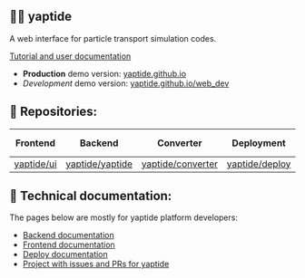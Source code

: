 ## 🙋‍♀️ yaptide

A web interface for particle transport simulation codes.

[Tutorial and user documentation](https://yaptide.github.io/docs/)

  * **Production** demo version: [yaptide.github.io](https://yaptide.github.io/)
  * *Development* demo version: [yaptide.github.io/web_dev](https://yaptide.github.io/web_dev/)


## 🍿 Repositories:

| Frontend | Backend | Converter | Deployment | User documentation |
| :---:    |  :---:  |   :---:   |   :---:    |       :---:        |
| [yaptide/ui](https://github.com/yaptide/ui) | [yaptide/yaptide](https://github.com/yaptide/yaptide) | [yaptide/converter](https://github.com/yaptide/converter) | [yaptide/deploy](https://github.com/yaptide/deploy) | [yaptide/docs](https://github.com/yaptide/docs) |

## 🧙 Technical documentation:

The pages below are mostly for yaptide platform developers:
- [Backend documentation](https://yaptide.github.io/yaptide/)
- [Frontend documentation](https://yaptide.github.io/ui/)
- [Deploy documentation](https://yaptide.github.io/deploy/)
- [Project with issues and PRs for yaptide](https://github.com/orgs/yaptide/projects/6)

